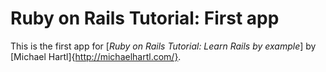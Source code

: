 # Ruby on Rails Tutorial: First app

This is the first app for 
[*Ruby on Rails Tutorial: Learn Rails by example*]
by [Michael Hartl]{http://michaelhartl.com/}.